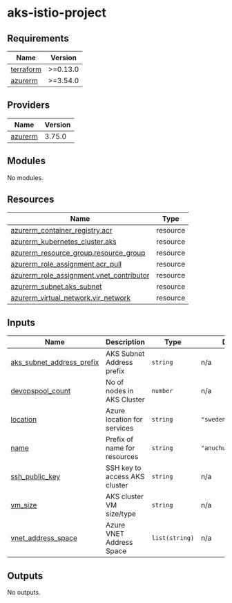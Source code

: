 # aks-istio-project
<!-- BEGINNING OF PRE-COMMIT-TERRAFORM DOCS HOOK -->
## Requirements

| Name | Version |
|------|---------|
| <a name="requirement_terraform"></a> [terraform](#requirement\_terraform) | >=0.13.0 |
| <a name="requirement_azurerm"></a> [azurerm](#requirement\_azurerm) | >=3.54.0 |

## Providers

| Name | Version |
|------|---------|
| <a name="provider_azurerm"></a> [azurerm](#provider\_azurerm) | 3.75.0 |

## Modules

No modules.

## Resources

| Name | Type |
|------|------|
| [azurerm_container_registry.acr](https://registry.terraform.io/providers/hashicorp/azurerm/latest/docs/resources/container_registry) | resource |
| [azurerm_kubernetes_cluster.aks](https://registry.terraform.io/providers/hashicorp/azurerm/latest/docs/resources/kubernetes_cluster) | resource |
| [azurerm_resource_group.resource_group](https://registry.terraform.io/providers/hashicorp/azurerm/latest/docs/resources/resource_group) | resource |
| [azurerm_role_assignment.acr_pull](https://registry.terraform.io/providers/hashicorp/azurerm/latest/docs/resources/role_assignment) | resource |
| [azurerm_role_assignment.vnet_contributor](https://registry.terraform.io/providers/hashicorp/azurerm/latest/docs/resources/role_assignment) | resource |
| [azurerm_subnet.aks_subnet](https://registry.terraform.io/providers/hashicorp/azurerm/latest/docs/resources/subnet) | resource |
| [azurerm_virtual_network.vir_network](https://registry.terraform.io/providers/hashicorp/azurerm/latest/docs/resources/virtual_network) | resource |

## Inputs

| Name | Description | Type | Default | Required |
|------|-------------|------|---------|:--------:|
| <a name="input_aks_subnet_address_prefix"></a> [aks\_subnet\_address\_prefix](#input\_aks\_subnet\_address\_prefix) | AKS Subnet Address prefix | `string` | n/a | yes |
| <a name="input_devopspool_count"></a> [devopspool\_count](#input\_devopspool\_count) | No of nodes in AKS Cluster | `number` | n/a | yes |
| <a name="input_location"></a> [location](#input\_location) | Azure location for services | `string` | `"swedencentral"` | no |
| <a name="input_name"></a> [name](#input\_name) | Prefix of name for resources | `string` | `"anuchunduridevops"` | no |
| <a name="input_ssh_public_key"></a> [ssh\_public\_key](#input\_ssh\_public\_key) | SSH key to access AKS cluster | `string` | n/a | yes |
| <a name="input_vm_size"></a> [vm\_size](#input\_vm\_size) | AKS cluster VM size/type | `string` | n/a | yes |
| <a name="input_vnet_address_space"></a> [vnet\_address\_space](#input\_vnet\_address\_space) | Azure VNET Address Space | `list(string)` | n/a | yes |

## Outputs

No outputs.
<!-- END OF PRE-COMMIT-TERRAFORM DOCS HOOK -->
